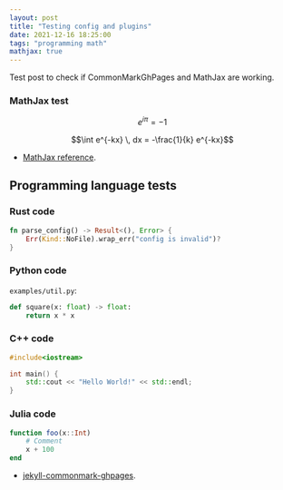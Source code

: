 ```yaml
---
layout: post
title: "Testing config and plugins"
date: 2021-12-16 18:25:00
tags: "programming math"
mathjax: true
---
```


Test post to check if CommonMarkGhPages and MathJax are working.

### MathJax test

$$e^{i \pi} = -1$$

$$\int e^{-kx} \, dx = -\frac{1}{k} e^{-kx}$$

- [MathJax reference](https://www.mathjax.org).

## Programming language tests

### Rust code

```rust
fn parse_config() -> Result<(), Error> {
    Err(Kind::NoFile).wrap_err("config is invalid")?
}
```

### Python code

`examples/util.py`:

```python
def square(x: float) -> float:
    return x * x
```

### C++ code

```cpp
#include<iostream>

int main() {
    std::cout << "Hello World!" << std::endl;
}
```

### Julia code

```julia
function foo(x::Int)
    # Comment
    x + 100
end
```

- [jekyll-commonmark-ghpages](https://github.com/github/jekyll-commonmark-ghpages).

